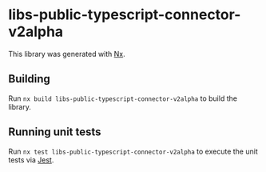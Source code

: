 # libs-public-typescript-connector-v2alpha

This library was generated with [Nx](https://nx.dev).

## Building

Run `nx build libs-public-typescript-connector-v2alpha` to build the library.

## Running unit tests

Run `nx test libs-public-typescript-connector-v2alpha` to execute the unit tests via [Jest](https://jestjs.io).
